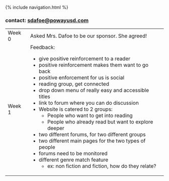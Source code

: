 {% include navigation.html %}
### contact: sdafoe@powayusd.com

<table>
<tr>
<td>Week 0</td>
<td>
Asked Mrs. Dafoe to be our sponsor. She agreed!

</td>
</tr>

<tr>
<td>Week 1</td>

<td>
Feedback:
<br>

- give positive reinforcement to a reader
- positive reinforcement makes them want to go back 
- positive enforcement for us is social 
- reading group, get connected 
- drop down menu of really easy and accessible titles 
- link to forum where you can do discussion 
- Website is catered to 2 groups:
  - People who want to get into reading 
  - People who already read but want to explore deeper
- two different forums, for two different groups 
- two different main pages for the two types of people 
- forums need to be monitored 
- different genre match feature 
  - ex: non fiction and fiction, how do they relate?
    



</td>
</tr>

</table>
